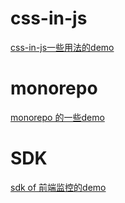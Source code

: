 # css-in-js
[css-in-js一些用法的demo](https://github.com/ThinkerWing/demo/tree/master/css-in-js/hi-css-in-js)

# monorepo
[monorepo 的一些demo](https://github.com/ThinkerWing/demo/tree/master/monorepo)

# SDK
[sdk of 前端监控的demo](https://github.com/ThinkerWing/demo/tree/master/sdk)